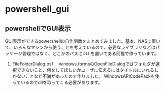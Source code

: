 # powershell_gui
## powershellでGUI表示
GUI表示ができるpowershellの自作関数をまとめてみました。基本、NASに置いて、いろんなマシンから使うことを考えているので、必要なライブラリなどはパッケージ管理ではなく、どこかのパスにDLLを置いてある前提で作っています。
1. FileFolderDialog.ps1
　windows.formsのOpenFileDialogではフォルダが選択できないこと、何をしてほしいかユーザに伝えるにはタイトルにいれるしかないことなど不満があったので作りました。
  WindowsAPICodePackを使っているのでdllを取ってくる必要があります。
